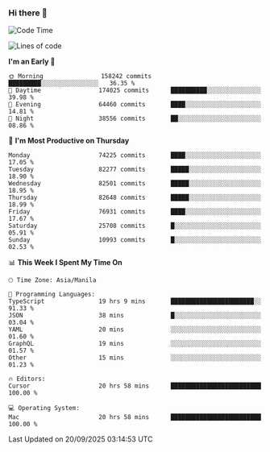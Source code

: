 ### Hi there 👋

<!--START_SECTION:waka-->
![Code Time](http://img.shields.io/badge/Code%20Time-6%2C286%20hrs%2019%20mins-blue)

![Lines of code](https://img.shields.io/badge/From%20Hello%20World%20I%27ve%20Written-146.5%20million%20lines%20of%20code-blue)

**I'm an Early 🐤** 

```text
🌞 Morning                158242 commits      █████████░░░░░░░░░░░░░░░░   36.35 % 
🌆 Daytime                174025 commits      ██████████░░░░░░░░░░░░░░░   39.98 % 
🌃 Evening                64460 commits       ████░░░░░░░░░░░░░░░░░░░░░   14.81 % 
🌙 Night                  38556 commits       ██░░░░░░░░░░░░░░░░░░░░░░░   08.86 % 
```
📅 **I'm Most Productive on Thursday** 

```text
Monday                   74225 commits       ████░░░░░░░░░░░░░░░░░░░░░   17.05 % 
Tuesday                  82277 commits       █████░░░░░░░░░░░░░░░░░░░░   18.90 % 
Wednesday                82501 commits       █████░░░░░░░░░░░░░░░░░░░░   18.95 % 
Thursday                 82648 commits       █████░░░░░░░░░░░░░░░░░░░░   18.99 % 
Friday                   76931 commits       ████░░░░░░░░░░░░░░░░░░░░░   17.67 % 
Saturday                 25708 commits       █░░░░░░░░░░░░░░░░░░░░░░░░   05.91 % 
Sunday                   10993 commits       █░░░░░░░░░░░░░░░░░░░░░░░░   02.53 % 
```


📊 **This Week I Spent My Time On** 

```text
🕑︎ Time Zone: Asia/Manila

💬 Programming Languages: 
TypeScript               19 hrs 9 mins       ███████████████████████░░   91.33 % 
JSON                     38 mins             █░░░░░░░░░░░░░░░░░░░░░░░░   03.04 % 
YAML                     20 mins             ░░░░░░░░░░░░░░░░░░░░░░░░░   01.60 % 
GraphQL                  19 mins             ░░░░░░░░░░░░░░░░░░░░░░░░░   01.57 % 
Other                    15 mins             ░░░░░░░░░░░░░░░░░░░░░░░░░   01.23 % 

🔥 Editors: 
Cursor                   20 hrs 58 mins      █████████████████████████   100.00 % 

💻 Operating System: 
Mac                      20 hrs 58 mins      █████████████████████████   100.00 % 
```


 Last Updated on 20/09/2025 03:14:53 UTC
<!--END_SECTION:waka-->


<!--
**rad182/rad182** is a ✨ _special_ ✨ repository because its `README.md` (this file) appears on your GitHub profile.

Here are some ideas to get you started:

- 🔭 I’m currently working on ...
- 🌱 I’m currently learning ...
- 👯 I’m looking to collaborate on ...
- 🤔 I’m looking for help with ...
- 💬 Ask me about ...
- 📫 How to reach me: ...
- 😄 Pronouns: ...
- ⚡ Fun fact: ...
-->
